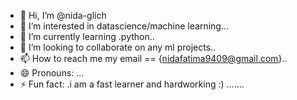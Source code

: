 - 👋 Hi, I’m @nida-glich
- 👀 I’m interested in datascience/machine learning...
- 🌱 I’m currently learning .python..
- 💞️ I’m looking to collaborate on any ml projects..
- 📫 How to reach me my email == {nidafatima9409@gmail.com}..
- 😄 Pronouns: ...
- ⚡ Fun fact: .i am a fast learner and hardworking  :) .......

<!---
nida-glich/nida-glich is a ✨ special ✨ repository because its `README.md` (this file) appears on your GitHub profile.
You can click the Preview link to take a look at your changes.
--->
